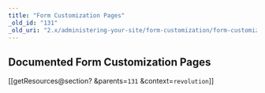 ```yaml
---
title: "Form Customization Pages"
_old_id: "131"
_old_uri: "2.x/administering-your-site/form-customization/form-customization-pages"
---
```


<a name="FormCustomizationPages-DocumentedFormCustomizationPages"></a>Documented Form Customization Pages
---------------------------------------------------------------------------------------------------------

 \[\[getResources@section? &parents=`131` &context=`revolution`\]\]
